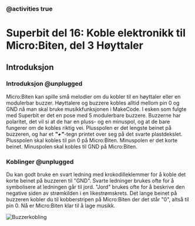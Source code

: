 ### @activities true

# Superbit del 16: Koble elektronikk til Micro:Biten, del 3 Høyttaler
## Introduksjon
### Introduksjon @unplugged

Micro:Biten kan spille små melodier om du kobler til en høyttaler eller en modulerbar buzzer.
Høyttalere og buzzere kobles alltid mellom pin 0 og GND nå man skal bruke musikkfunksjonen i MakeCode.
I esken som fulgte med Superbit er det en pose med 5 modulerbare buzzere.
Buzzerne har polaritet, det vil si at de har en pluss- og en minuspol, og at de bare fungerer om de kobles riktig vei.
Plusspolen er det lengste beinet på buzzeren, og har et ***"+"***-tegn printet over seg på det svarte plastdekslet.
Plusspolen skal kobles til pin 0 på Micro:Biten.
Minuspolen er det korte beinet.
Minuspolen skal kobles til GND på Micro:Biten.

### Koblinger @unplugged

Du kan godt bruke en svart ledning med krokodilleklemmer for å koble det korte beinet på buzzeren til "GND".
Svarte ledninger brukes ofte for å symbolisere at ledningen går til jord.
"Jord" brukes ofte for å beskrive den negative siden av strømkilden i en likestrømskrets.
Det lange beinet på buzzeren kobler du til kobberstripen på Micro:Biten der det står "0", altså til pin 0.
Nå er Micro:Biten klar til å lage musikk.

![Buzzerkobling]()

